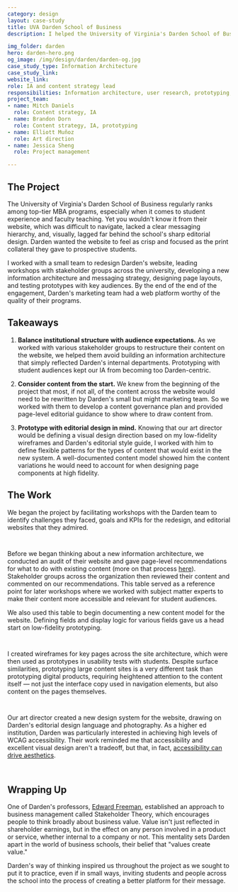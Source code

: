 ```yaml
---
category: design
layout: case-study
title: UVA Darden School of Business
description: I helped the University of Virginia's Darden School of Business showcase its unique, value-based MBA programs.

img_folder: darden
hero: darden-hero.png
og_image: /img/design/darden/darden-og.jpg
case_study_type: Information Architecture
case_study_link:
website_link:
role: IA and content strategy lead
responsibilities: Information architecture, user research, prototyping, workshop facilitation
project_team:
- name: Mitch Daniels
  role: Content strategy, IA
- name: Brandon Dorn
  role: Content strategy, IA, prototyping
- name: Elliott Muñoz
  role: Art direction
- name: Jessica Sheng
  role: Project management

---
```


<h2>The Project</h2>

<p>The University of Virginia's Darden School of Business regularly ranks among top-tier MBA programs, especially when it comes to student experience and faculty teaching. Yet you wouldn't know it from their website, which was difficult to navigate, lacked a clear messaging hierarchy, and, visually, lagged far behind the school's sharp editorial design. Darden wanted the website to feel as crisp and focused as the print collateral they gave to prospective students.</p>

<p>I worked with a small team to redesign Darden's website, leading workshops with stakeholder groups across the university, developing a new information architecture and messaging strategy, designing page layouts, and testing prototypes with key audiences. By the end of the end of the engagement, Darden's marketing team had a web platform worthy of the quality of their programs.</p>

<div class="what-i-learned">
	<h2>Takeaways</h2>
	<ol class="learned-things">
		<li><p><b>Balance institutional structure with audience expectations.</b> As we worked with various stakeholder groups to restructure their content on the website, we helped them avoid building an information architecture that simply reflected Darden's internal departments. Prototyping with student audiences kept our IA from becoming too Darden-centric.</p></li>
		<li><p><b>Consider content from the start.</b> We knew from the beginning of the project that most, if not all, of the content across the website would need to be rewritten by Darden's small but might marketing team. So we worked with them to develop a content governance plan and provided page-level editorial guidance to show where to draw content from.</p></li>
		<li><p><b>Prototype with editorial design in mind.</b> Knowing that our art director would be defining a visual design direction based on my low-fidelity wireframes and Darden's editorial style guide, I worked with him to define flexible patterns for the types of content that would exist in the new system. A well-documented content model showed him the content variations he would need to account for when designing page components at high fidelity.</p></li>
	</ol>
</div>

<h2>The Work</h2>

<p>We began the project by facilitating workshops with the Darden team to identify challenges they faced, goals and KPIs for the redesign, and editorial websites that they admired.</p>

<div class="two-up-container">
	<figure>
		<img src="/img/design/darden/darden-kickoff-1.png" alt="">
	</figure>
	<figure>
		<img src="/img/design/darden/darden-kickoff-2.png" alt="">
	</figure>
</div>

<p>Before we began thinking about a new information architecture, we conducted an audit of their website and gave page-level recommendations for what to do with existing content (more on that process <a href="https://www.viget.com/articles/collaborative-information-architecture-at-scale/">here</a>). Stakeholder groups across the organization then reviewed their content and commented on our recommendations. This table served as a reference point for later workshops where we worked with subject matter experts to make their content more accessible and relevant for student audiences.</p>

<p>We also used this table to begin documenting a new content model for the website. Defining fields and display logic for various fields gave us a head start on low-fidelity prototyping.</p>

<div class="two-up-container">
	<figure>
		<img src="/img/design/darden/darden-airtable-1.png" alt="">
	</figure>
	<figure>
		<img src="/img/design/darden/darden-airtable-2.png" alt="">
	</figure>
</div>

<p>I created wireframes for key pages across the site architecture, which were then used as prototypes in usability tests with students. Despite surface similarities, prototyping large content sites is a very different task than prototyping digital products, requiring heightened attention to the content itself — not just the interface copy used in navigation elements, but also content on the pages themselves.</p>

<figure class="full-width">
	<img src="/img/design/darden/darden-wires-overview.png" alt="">
</figure>

<figure class="almost-body-width">
	<img src="/img/design/darden/darden-wire-1.png" alt="">
	<figcaption></figcaption>
</figure>

<p>Our art director created a new design system for the website, drawing on Darden's editorial design language and photography. As a higher ed institution, Darden was particularly interested in achieving high levels of WCAG accessibility. Their work reminded me that accessibility and excellent visual design aren't a tradeoff, but that, in fact, <a href="https://uxdesign.cc/accessibility-drives-aesthetics-5aef77b5d2aa">accessibility can drive aesthetics</a>.</p>

<figure>
	<img src="/img/design/darden/darden-design-system.png" alt=""> 
</figure>

<figure>
	<img src="/img/design/darden/darden-final-designs.png" alt="">
</figure>

<h2>Wrapping Up</h2>
<p>One of Darden's professors, <a href="https://www.darden.virginia.edu/faculty-research/directory/r-edward-freeman">Edward Freeman</a>, established an approach to business management called Stakeholder Theory, which encourages people to think broadly about business value. Value isn't just reflected in shareholder earnings, but in the effect on any person involved in a product or service, whether internal to a company or not. This mentality sets Darden apart in the world of business schools, their belief that "values create value."</p>

<p>Darden's way of thinking inspired us throughout the project as we sought to put it to practice, even if in small ways, inviting students and people across the school into the process of creating a better platform for their message.</p> 
